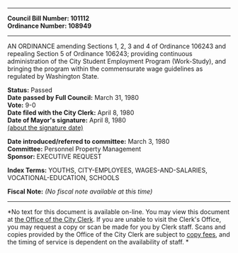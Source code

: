 * * * * *  
  
**Council Bill Number: [](#h0)[](#h2)101112**   
**Ordinance Number: 108949**  
  
* * * * *  
  
AN ORDINANCE amending Sections 1, 2, 3 and 4 of Ordinance 106243 and repealing Section 5 of Ordinance 106243; providing continuous administration of the City Student Employment Program (Work-Study), and bringing the program within the commensurate wage guidelines as regulated by Washington State.  
  
**Status:** Passed   
**Date passed by Full Council:** March 31, 1980   
**Vote:** 9-0   
**Date filed with the City Clerk:** April 8, 1980   
**Date of Mayor's signature:** April 8, 1980   
[(about the signature date)](/~public/approvaldate.htm)   
  
  
**Date introduced/referred to committee:** March 3, 1980   
**Committee:** Personnel Property Management   
**Sponsor:** EXECUTIVE REQUEST   
  
**Index Terms:** YOUTHS, CITY-EMPLOYEES, WAGES-AND-SALARIES, VOCATIONAL-EDUCATION, SCHOOLS  
  
**Fiscal Note:** *(No fiscal note available at this time)*  
  
* * * * *  
  
*No text for this document is available on-line. You may view this document at [the Office of the City Clerk](http://www.seattle.gov/leg/clerk/contactUs.htm). If you are unable to visit the Clerk's Office, you may request a copy or scan be made for you by Clerk staff. Scans and copies provided by the Office of the City Clerk are subject to [copy fees](http://clerk.seattle.gov/~public/clerkfees.htm), and the timing of service is dependent on the availability of staff. *  
  
  
